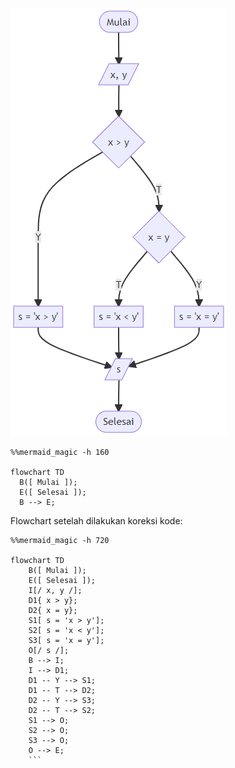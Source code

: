 ![](draw_flowchart_compare_two_numbers.png)

```mermaid
%%mermaid_magic -h 160

flowchart TD
  B([ Mulai ]);
  E([ Selesai ]);
  B --> E;
```

Flowchart setelah dilakukan koreksi kode: 
```mermaid
%%mermaid_magic -h 720

flowchart TD
    B([ Mulai ]);
    E([ Selesai ]);
    I[/ x, y /];
    D1{ x > y};
    D2{ x = y};
    S1[ s = 'x > y'];
    S2[ s = 'x < y'];
    S3[ s = 'x = y'];
    O[/ s /];
    B --> I;
    I --> D1;
    D1 -- Y --> S1;
    D1 -- T --> D2;
    D2 -- Y --> S3;
    D2 -- T --> S2;
    S1 --> O;
    S2 --> O;
    S3 --> O;
    O --> E;
    ```
    
